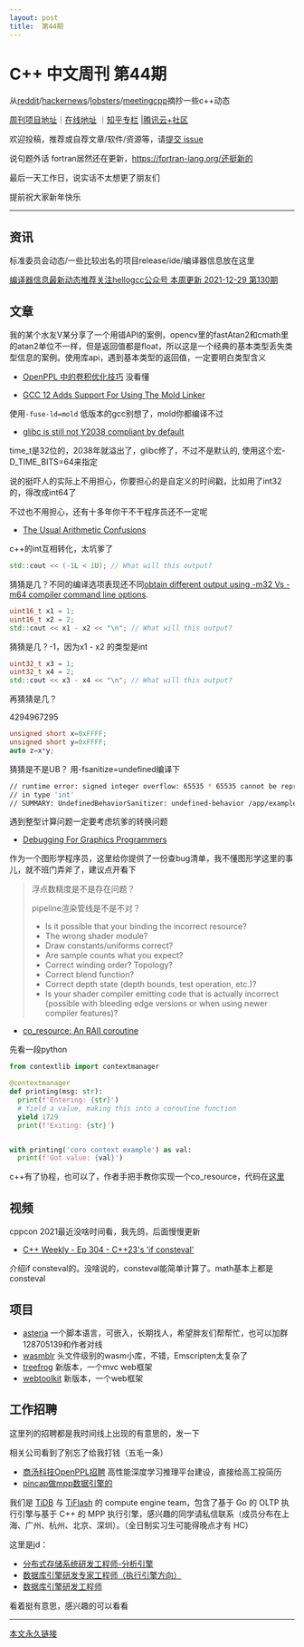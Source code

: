 ```yaml
---
layout: post
title:  第44期
---
```


# C++ 中文周刊 第44期

从[reddit](https://www.reddit.com/r/cpp/)/[hackernews](https://news.ycombinator.com/)/[lobsters](https://lobste.rs/)/[meetingcpp](https://www.meetingcpp.com/blog/blogroll/items/Meeting-Cpp-Blogroll-310.html)摘抄一些c++动态

[周刊项目地址](https://github.com/wanghenshui/cppweeklynews)｜[在线地址](https://wanghenshui.github.io/cppweeklynews/) ｜[知乎专栏](https://www.zhihu.com/column/jieyaren) |[腾讯云+社区](https://cloud.tencent.com/developer/column/92884)

欢迎投稿，推荐或自荐文章/软件/资源等，请[提交 issue](https://github.com/wanghenshui/cppweeklynews/issues)



 说句题外话 fortran居然还在更新，https://fortran-lang.org/还挺新的

最后一天工作日，说实话不太想更了朋友们

提前祝大家新年快乐

---

## 资讯

标准委员会动态/一些比较出名的项目release/ide/编译器信息放在这里

[编译器信息最新动态推荐关注hellogcc公众号 本周更新 2021-12-29 第130期](https://github.com/hellogcc/osdt-weekly/blob/master/weekly/2021-12-29.md)

## 文章

我的某个水友V某分享了一个用错API的案例，opencv里的fastAtan2和cmath里的atan2单位不一样，但是返回值都是float，所以这是一个经典的基本类型丢失类型信息的案例。使用库api，遇到基本类型的返回值，一定要明白类型含义

- [OpenPPL 中的卷积优化技巧](https://zhuanlan.zhihu.com/p/450310581) 没看懂

- [GCC 12 Adds Support For Using The Mold Linker](https://www.phoronix.com/scan.php?page=news_item&px=GCC-12-Mold-Linker) 

使用`-fuse-ld=mold` 低版本的gcc别想了，mold你都编译不过

- [glibc is still not Y2038 compliant by default](https://ariadne.space/2021/12/29/glibc-is-still-not-y2038-compliant-by-default/)

time_t是32位的，2038年就溢出了，glibc修了，不过不是默认的, 使用这个宏-D_TIME_BITS=64来指定

说的挺吓人的实际上不用担心，你要担心的是自定义的时间戳，比如用了int32的，得改成int64了

不过也不用担心，还有十多年你干不干程序员还不一定呢

- [The Usual Arithmetic Confusions](https://shafik.github.io/c++/2021/12/30/usual_arithmetic_confusions.html)

c++的int互相转化，太坑爹了

```c++
std::cout << (-1L < 1U); // What will this output?
```

猜猜是几？不同的编译选项表现还不同[obtain different output using -m32 Vs -m64 compiler command line options](https://godbolt.org/z/83qfWh3vr).

```c++
uint16_t x1 = 1;
uint16_t x2 = 2;
std::cout << x1 - x2 << "\n"; // What will this output?
```

猜猜是几？-1，因为x1 - x2 的类型是int

```c++
uint32_t x3 = 1;
uint32_t x4 = 2;
std::cout << x3 - x4 << "\n"; // What will this output?

```

再猜猜是几？

4294967295 

```c++
unsigned short x=0xFFFF;
unsigned short y=0xFFFF;
auto z=x*y; 
```

猜猜是不是UB？ 用-fsanitize=undefined编译下

```bash
// runtime error: signed integer overflow: 65535 * 65535 cannot be represented
// in type 'int'
// SUMMARY: UndefinedBehaviorSanitizer: undefined-behavior /app/example.cpp:7:13 in
```

遇到整型计算问题一定要考虑坑爹的转换问题



- [Debugging For Graphics Programmers](https://www.jeremyong.com/graphics/2021/12/27/debugging-for-graphics-programmers/)

作为一个图形学程序员，这里给你提供了一份查bug清单，我不懂图形学这里的事儿，就不班门弄斧了，建议点开看下

> 浮点数精度是不是存在问题？
>
> pipeline渲染管线是不是不对？
>
> - Is it possible that your binding the incorrect resource?
> - The wrong shader module?
> - Draw constants/uniforms correct?
> - Are sample counts what you expect?
> - Correct winding order? Topology?
> - Correct blend function?
> - Correct depth state (depth bounds, test operation, etc.)?
> - Is your shader compiler emitting code that is actually incorrect  (possible with bleeding edge versions or when using newer compiler  features)?

- [co_resource<T>: An RAII coroutine](https://vector-of-bool.github.io/2021/12/30/co_resource.html)

先看一段python

```python
from contextlib import contextmanager

@contextmanager
def printing(msg: str):
  print(f'Entering: {str}')
  # Yield a value, making this into a coroutine function
  yield 1729
  print(f'Exiting: {str}')


with printing('coro context example') as val:
  print(f'Got value: {val}')

```

c++有了协程，也可以了，作者手把手教你实现一个co_resource，代码在[这里](https://github.com/vector-of-bool/neo-fun/blob/develop/src/neo/co_resource.hpp)



## 视频

cppcon 2021最近没啥时间看，我先鸽，后面慢慢更新

- [C++ Weekly - Ep 304 - C++23's 'if consteval'](https://www.youtube.com/watch?v=AtdlMB_n2pI)

介绍if consteval的。没啥说的，consteval能简单计算了。math基本上都是consteval



## 项目
- [asteria](https://github.com/lhmouse/asteria) 一个脚本语言，可嵌入，长期找人，希望胖友们帮帮忙，也可以加群128705139和作者对线
- [wasmblr](https://github.com/bwasti/wasmblr) 头文件级别的wasm小库，不错，Emscripten太复杂了
- [treefrog](https://github.com/treefrogframework/treefrog-framework/releases/tag/v2.3.0)  新版本，一个mvc web框架
- [webtoolkit](https://www.webtoolkit.eu/wt/news/2021/12/27/wt___jwt_4_6_1_released)  新版本，一个web框架

## 工作招聘

这里列的招聘都是我时间线上出现的有意思的，发一下

相关公司看到了别忘了给我打钱（五毛一条）

- [商汤科技OpenPPL招聘](https://www.zhihu.com/pin/1458834090074472449) 高性能深度学习推理平台建设，直接给高工投简历
- [pincap做mpp数据引擎的](https://zhuanlan.zhihu.com/p/451809358)

我们是 [TiDB](https://link.zhihu.com/?target=https%3A//docs.pingcap.com/zh/tidb/stable/overview) 与 [TiFlash](https://link.zhihu.com/?target=https%3A//docs.pingcap.com/zh/tidb/stable/tiflash-overview) 的 compute engine team，包含了基于 Go 的 OLTP 执行引擎与基于 C++ 的 MPP 执行引擎，感兴趣的同学请私信联系（成员分布在上海、广州、杭州、北京、深圳）。（全日制实习生可能得晚点才有 HC）

这里是jd：

- [分布式存储系统研发工程师-分析引擎](https://link.zhihu.com/?target=https%3A//careers.pingcap.com/apply/pingcap/39950/%23/job/1bc7946f-8ccd-422c-99b8-9be998b95b14)
- [数据库引擎研发专家工程师（执行引擎方向）](https://link.zhihu.com/?target=https%3A//careers.pingcap.com/apply/pingcap/39950/%23/job/c242f559-e543-4048-8d8f-424500962967)
- [数据库引擎研发工程师](https://link.zhihu.com/?target=https%3A//careers.pingcap.com/apply/pingcap/39950/%23/job/6914dba4-c0e2-4fd9-96d5-52219679bbfe)

看着挺有意思，感兴趣的可以看看



---



[本文永久链接](https://wanghenshui.github.io/cppweeklynews/posts/044.html)
